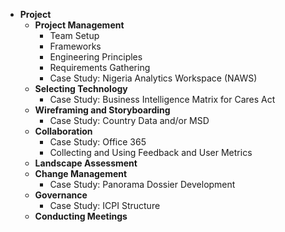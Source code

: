 - **Project**
  - **Project Management**
    - Team Setup
    - Frameworks
    - Engineering Principles
    - Requirements Gathering
    - Case Study: Nigeria Analytics Workspace (NAWS)
  - **Selecting Technology**
    - Case Study: Business Intelligence Matrix for Cares Act
  - **Wireframing and Storyboarding**
    - Case Study: Country Data and/or MSD
  - **Collaboration**
    - Case Study: Office 365
    - Collecting and Using Feedback and User Metrics
  - **Landscape Assessment**
  - **Change Management**
    - Case Study: Panorama Dossier Development
  - **Governance**
    - Case Study: ICPI Structure
  - **Conducting Meetings**
